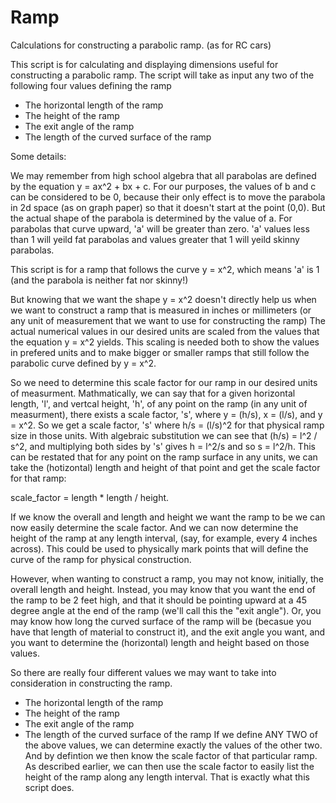 # Ramp
Calculations for constructing a parabolic ramp. (as for RC cars)

This script is for calculating and displaying dimensions useful for constructing a parabolic ramp.
The script will take as input any two of the following four values defining the ramp
* The horizontal length of the ramp
* The height of the ramp
* The exit angle of the ramp
* The length of the curved surface of the ramp

Some details:

We may remember from high school algebra that all parabolas are defined by the equation y = ax^2 + bx + c.
For our purposes, the values of b and c can be considered to be 0, because their only effect is to move
the parabola in 2d space (as on graph paper) so that it doesn't start at the point (0,0).
But the actual shape of the parabola is determined by the value of a.
For parabolas that curve upward, 'a' will be greater than zero. 'a' values less than 1 will yeild
fat parabolas and values greater that 1 will yeild skinny parabolas.

This script is for a ramp that follows the curve y = x^2,
which means 'a' is 1 (and the parabola is neither fat nor skinny!)

But knowing that we want the shape y = x^2 doesn't directly help us when we want to construct a ramp that is
measured in inches or millimeters (or any unit of measurement that we want to use for constructing the ramp)
The actual numerical values in our desired units are scaled from the values that the equation y = x^2 yields.
This scaling is needed both to show the values in prefered units and to make bigger or smaller ramps
that still follow the parabolic curve defined by y = x^2.

So we need to determine this scale factor for our ramp in our desired units of measurment.
Mathmatically, we can say that for a given horizontal length, 'l', and vertcal height, 'h', of any point on the
ramp (in any unit of measurment), there exists a scale factor, 's', where y = (h/s), x = (l/s), and y = x^2.
So we get a scale factor, 's' where h/s = (l/s)^2 for that physical ramp size in those units. 
With algebraic substitution we can see that (h/s) = l^2 / s^2, and multiplying both sides by 's' gives h = l^2/s
and so s = l^2/h. This can be restated that for any point on the ramp surface in any units,
we can take the (hotizontal) length and height of that point and get the scale factor for that ramp:

scale_factor = length * length / height.

If we know the overall and length and height we want the ramp to be we can now easily determine the scale factor.
And we can now determine the height of the ramp at any length interval, (say, for example, every 4 inches across).
This could be used to physically mark points that will define the curve of the ramp for physical construction.

However, when wanting to construct a ramp, you may not know, initially, the overall length and height. Instead,
you may know that you want the end of the ramp to be 2 feet high, and that it should be pointing upward at
a 45 degree angle at the end of the ramp (we'll call this the "exit angle"). Or, you may know how long
the curved surface of the ramp will be (becasue you have that length of material to construct it), and
the exit angle you want, and you want to determine the (horizontal) length and height based on those values.

So there are really four different values we may want to take into consideration in constructing the ramp.
* The horizontal length of the ramp
* The height of the ramp
* The exit angle of the ramp
* The length of the curved surface of the ramp
If we define ANY TWO of the above values, we can determine exactly the values of the other two.
And by defintion we then know the scale factor of that particular ramp.
As described earlier, we can then use the scale factor to easily list the height of the ramp
along any length interval. That is exactly what this script does.
